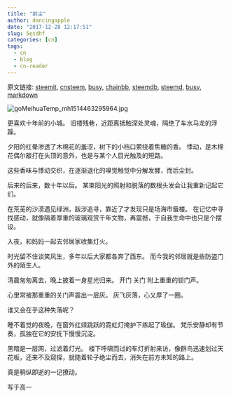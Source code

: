 ```yaml
---
title: "前尘"
author: dancingapple
date: "2017-12-28 12:17:51"
slug: 5esdhf
categories: [cn]
tags: 
  - cn
  - blog
  - cn-reader
---
```


原文链接: [steemit](https://steemit.com), [cnsteem](https://cnsteem.com), [busy](https://busy.org), [chainbb](https://chainbb.com), [steemdb](https://steemdb.com), [steemd](https://steemd.com), [busy](https://busy.org), [markdown](https://raw.githubusercontent.com/pzhaonet/steem_dancingapple/master/content/post/5esdhf.md)

![goMeihuaTemp_mh1514463295964.jpg](https://steemitimages.com/DQmQCC1y8JgCatEBQzURK4uk5Wj69CNCsqskhyGrGNdzUhq/goMeihuaTemp_mh1514463295964.jpg)


更喜欢十年前的小城。
旧楼残巷，近距离抵触深处灵魂，隔绝了车水马龙的浮躁。

夕阳的红晕渗透了木棉花的羞涩，树下的小档口萦绕着焦糖的香。
悸动，是木棉花偶尔敲打在头顶的意外，也是与某个人目光触及的短路。

这些香味与悸动交织，在逐渐退化的嗅觉触觉中分解发酵，而后尘封。

后来的后来，数十年以后。
某束阳光的照射和脱落的数根头发会让我重新记起它们。

在荒芜的沙漠遇见绿洲，跋涉追寻，靠近了才发现只是场海市蜃楼。
在记忆中寻找感动，就像隔着厚重的玻璃观赏千年文物，再震撼，于自我生命中也只是个摆设。

入夜，和妈妈一起去邻居家收集灯火。

时光留不住谈笑风生，多年以后大家都各奔了西东。
而今我的邻居就是些防盗门外的陌生人。

清晨匆匆离去，晚上披着一身星光归来。
开门
关门
附上重重的锁门声。

心里常被那重重的关门声震出一层灰。
灰飞灰落，心又厚了一圈。

谁又会在乎这种失落呢？

睡不着觉的夜晚，在窗外红绿跳跃的霓虹灯掩护下练起了瑜伽。
梵乐安静却有节奏，孤独在它的安抚下慢慢沉淀。

黑暗是一层网，过滤着灯光。
楼下呼啸而过的车灯折射来访，像群鸟迅速划过天花板，还来不及窥探，就随着轮子绝尘而去，消失在前方未知的路上。

真是稍纵即逝的一记撩动。

写于高一
